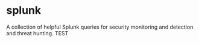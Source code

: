 # splunk
A collection of helpful Splunk queries for security monitoring and detection and threat hunting.
TEST